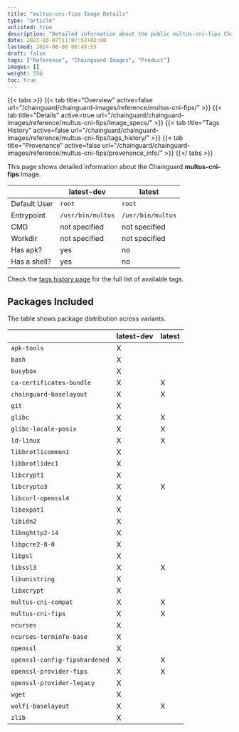 ```yaml
---
title: "multus-cni-fips Image Details"
type: "article"
unlisted: true
description: "Detailed information about the public multus-cni-fips Chainguard Image."
date: 2023-03-07T11:07:52+02:00
lastmod: 2024-06-08 00:48:55
draft: false
tags: ["Reference", "Chainguard Images", "Product"]
images: []
weight: 550
toc: true
---
```


{{< tabs >}}
{{< tab title="Overview" active=false url="/chainguard/chainguard-images/reference/multus-cni-fips/" >}}
{{< tab title="Details" active=true url="/chainguard/chainguard-images/reference/multus-cni-fips/image_specs/" >}}
{{< tab title="Tags History" active=false url="/chainguard/chainguard-images/reference/multus-cni-fips/tags_history/" >}}
{{< tab title="Provenance" active=false url="/chainguard/chainguard-images/reference/multus-cni-fips/provenance_info/" >}}
{{</ tabs >}}

This page shows detailed information about the Chainguard **multus-cni-fips** Image.

|              | latest-dev        | latest            |
|--------------|-------------------|-------------------|
| Default User | `root`            | `root`            |
| Entrypoint   | `/usr/bin/multus` | `/usr/bin/multus` |
| CMD          | not specified     | not specified     |
| Workdir      | not specified     | not specified     |
| Has apk?     | yes               | no                |
| Has a shell? | yes               | no                |

Check the [tags history page](/chainguard/chainguard-images/reference/multus-cni-fips/tags_history/) for the full list of available tags.

## Packages Included
The table shows package distribution across variants.

|                               | latest-dev | latest |
|-------------------------------|------------|--------|
| `apk-tools`                   | X          |        |
| `bash`                        | X          |        |
| `busybox`                     | X          |        |
| `ca-certificates-bundle`      | X          | X      |
| `chainguard-baselayout`       | X          | X      |
| `git`                         | X          |        |
| `glibc`                       | X          | X      |
| `glibc-locale-posix`          | X          | X      |
| `ld-linux`                    | X          | X      |
| `libbrotlicommon1`            | X          |        |
| `libbrotlidec1`               | X          |        |
| `libcrypt1`                   | X          |        |
| `libcrypto3`                  | X          | X      |
| `libcurl-openssl4`            | X          |        |
| `libexpat1`                   | X          |        |
| `libidn2`                     | X          |        |
| `libnghttp2-14`               | X          |        |
| `libpcre2-8-0`                | X          |        |
| `libpsl`                      | X          |        |
| `libssl3`                     | X          | X      |
| `libunistring`                | X          |        |
| `libxcrypt`                   | X          |        |
| `multus-cni-compat`           | X          | X      |
| `multus-cni-fips`             | X          | X      |
| `ncurses`                     | X          |        |
| `ncurses-terminfo-base`       | X          |        |
| `openssl`                     | X          |        |
| `openssl-config-fipshardened` | X          | X      |
| `openssl-provider-fips`       | X          | X      |
| `openssl-provider-legacy`     | X          |        |
| `wget`                        | X          |        |
| `wolfi-baselayout`            | X          | X      |
| `zlib`                        | X          |        |

